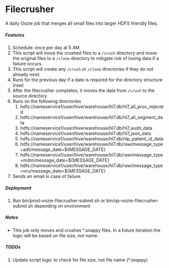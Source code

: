 # Filecrusher
A daily Oozie job that merges all small files into larger HDFS friendly files.

##### Features 
1. Schedule: once per day at 5 AM
2. This script will move the crushed files to a `/crush` directory and move the original files to a `/clone` 
directory to mitigate risk of losing data if a failure occurs.
3. This script will create any `/crush` or `/clone` directories if they do not already exist.
4. Runs for the previous day if a date is required for the directory structure (raw)
5. After the filecrusher completes, it moves the data from `/crush` to the source directory
6. Runs on the following directories
    1. hdfs://nameservice1/user/hive/warehouse/hl7.db/hl7_all_proc_rejected
    2. hdfs://nameservice1/user/hive/warehouse/hl7.db/hl7_all_segment_data
    3. hdfs://nameservice1/user/hive/warehouse/hl7.db/hl7_audit_data
    4. hdfs://nameservice1/user/hive/warehouse/hl7.db/hl7_json_data
    5. hdfs://nameservice1/user/hive/warehouse/hl7.db/nlp_patient_id_data
    6. hdfs://nameservice1/user/hive/warehouse/hl7.db/raw/message_type=adt/message_date=${MESSAGE_DATE}
    7. hdfs://nameservice1/user/hive/warehouse/hl7.db/raw/message_type=mdm/message_date=${MESSAGE_DATE}
    8. hdfs://nameservice1/user/hive/warehouse/hl7.db/raw/message_type=oru/message_date=${MESSAGE_DATE}
7. Sends an email in case of failure.

##### Deployment
1. Run bin/prod-oozie-filecrusher-submit.sh or bin/qa-oozie-filecrusher-submit.sh depending on environment

##### Notes
* This job only moves and crushes *.snappy files. In a future iteration the logic will be based on file size, not name.

##### TODOs
1. Update script logic to check for file size, not file name (*.snappy)
